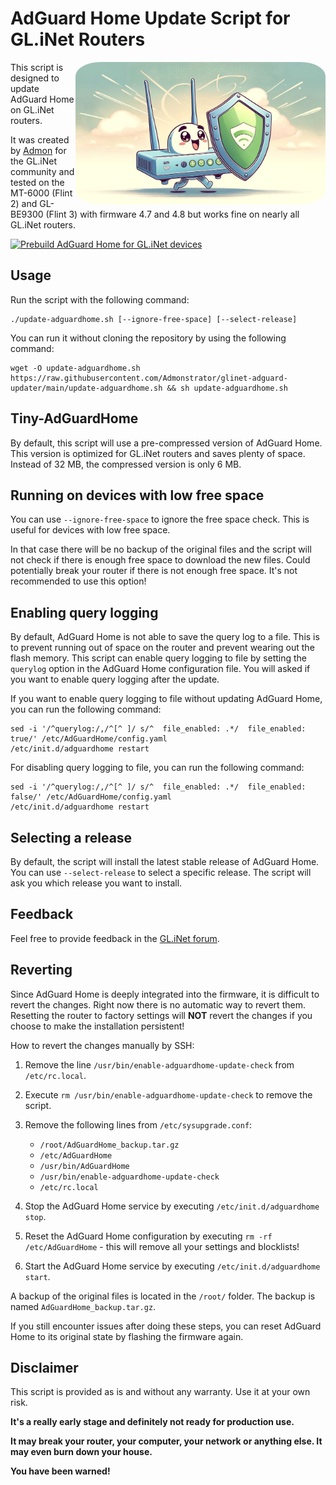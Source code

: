 # AdGuard Home Update Script for GL.iNet Routers

<img src="images/screen.jpg" width="400" align="right" alt="Profile Picture" style="border-radius: 10%;">

This script is designed to update AdGuard Home on GL.iNet routers.

It was created by [Admon](https://forum.gl-inet.com/u/admon/) for the GL.iNet community and tested on the MT-6000 (Flint 2) and GL-BE9300 (Flint 3) with firmware 4.7 and 4.8 but works fine on nearly all GL.iNet routers.

[![Prebuild AdGuard Home for GL.iNet devices](https://github.com/Admonstrator/glinet-adguard-updater/actions/workflows/build-adguardhome.yaml/badge.svg)](https://github.com/Admonstrator/glinet-adguard-updater/actions/workflows/build-adguardhome.yaml)

## Usage

Run the script with the following command:

```shell
./update-adguardhome.sh [--ignore-free-space] [--select-release]
```

You can run it without cloning the repository by using the following command:

```shell
wget -O update-adguardhome.sh https://raw.githubusercontent.com/Admonstrator/glinet-adguard-updater/main/update-adguardhome.sh && sh update-adguardhome.sh
```

## Tiny-AdGuardHome

By default, this script will use a pre-compressed version of AdGuard Home. This version is optimized for GL.iNet routers and saves plenty of space. Instead of 32 MB, the compressed version is only 6 MB.

## Running on devices with low free space

You can use `--ignore-free-space` to ignore the free space check. This is useful for devices with low free space.

In that case there will be no backup of the original files and the script will not check if there is enough free space to download the new files. Could potentially break your router if there is not enough free space. It's not recommended to use this option!

## Enabling query logging

By default, AdGuard Home is not able to save the query log to a file. This is to prevent running out of space on the router and prevent wearing out the flash memory. This script can enable query logging to file by setting the `querylog` option in the AdGuard Home configuration file. You will asked if you want to enable query logging after the update.

If you want to enable query logging to file without updating AdGuard Home, you can run the following command:

```shell
sed -i '/^querylog:/,/^[^ ]/ s/^  file_enabled: .*/  file_enabled: true/' /etc/AdGuardHome/config.yaml
/etc/init.d/adguardhome restart
```

For disabling query logging to file, you can run the following command:

```shell
sed -i '/^querylog:/,/^[^ ]/ s/^  file_enabled: .*/  file_enabled: false/' /etc/AdGuardHome/config.yaml
/etc/init.d/adguardhome restart
```

## Selecting a release

By default, the script will install the latest stable release of AdGuard Home. You can use `--select-release` to select a specific release. The script will ask you which release you want to install.

## Feedback

Feel free to provide feedback in the [GL.iNet forum](https://forum.gl-inet.com/t/script-update-adguard-home/39398).

## Reverting

Since AdGuard Home is deeply integrated into the firmware, it is difficult to revert the changes. Right now there is no automatic way to revert them. Resetting the router to factory settings will **NOT** revert the changes if you choose to make the installation persistent!

How to revert the changes manually by SSH:

1. Remove the line `/usr/bin/enable-adguardhome-update-check` from `/etc/rc.local`.
2. Execute `rm /usr/bin/enable-adguardhome-update-check` to remove the script.
3. Remove the following lines from `/etc/sysupgrade.conf`:
    - `/root/AdGuardHome_backup.tar.gz`
    - `/etc/AdGuardHome`
    - `/usr/bin/AdGuardHome`
    - `/usr/bin/enable-adguardhome-update-check`
    - `/etc/rc.local`

4. Stop the AdGuard Home service by executing `/etc/init.d/adguardhome stop`.
5. Reset the AdGuard Home configuration by executing `rm -rf /etc/AdGuardHome` - this will remove all your settings and blocklists!
6. Start the AdGuard Home service by executing `/etc/init.d/adguardhome start`.

A backup of the original files is located in the `/root/` folder. The backup is named `AdGuardHome_backup.tar.gz`.

If you still encounter issues after doing these steps, you can reset AdGuard Home to its original state by flashing the firmware again.

## Disclaimer

This script is provided as is and without any warranty. Use it at your own risk.

**It's a really early stage and definitely not ready for production use.**

**It may break your router, your computer, your network or anything else. It may even burn down your house.**

**You have been warned!**